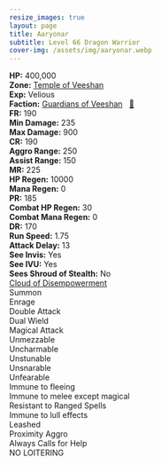 ```yaml
---
resize_images: true
layout: page
title: Aaryonar
subtitle: Level 66 Dragon Warrior
cover-img: /assets/img/aaryonar.webp
---
```


<div class="info-section">
<div class="info-item"><strong>HP:</strong> 400,000</div>
<div class="info-item"><strong>Zone:</strong> <a href="https://www.pqdi.cc/zone/124" target="_blank">Temple of Veeshan</a></div>
<div class="info-item"><strong>Exp:</strong> Velious</div>
<div class="info-item"><strong>Faction:</strong> <a href="https://www.pqdi.cc/faction/467" target="_blank">Guardians of Veeshan</a>&nbsp;&nbsp;&nbsp;<a href="https://www.pqdi.cc/npc/124010" target="_blank" title="View NPC on PQDI">🔗</a></div>
</div>

<div class="stats-grid">
<div class="stats-row">
<div class="stats-cell"><strong>FR:</strong> 190</div>
<div class="stats-cell"><strong>Min Damage:</strong> 235</div>
<div class="stats-cell"><strong>Max Damage:</strong> 900</div>
</div>
<div class="stats-row">
<div class="stats-cell"><strong>CR:</strong> 190</div>
<div class="stats-cell"><strong>Aggro Range:</strong> 250</div>
<div class="stats-cell"><strong>Assist Range:</strong> 150</div>
</div>
<div class="stats-row">
<div class="stats-cell"><strong>MR:</strong> 225</div>
<div class="stats-cell"><strong>HP Regen:</strong> 10000</div>
<div class="stats-cell"><strong>Mana Regen:</strong> 0</div>
</div>
<div class="stats-row">
<div class="stats-cell"><strong>PR:</strong> 185</div>
<div class="stats-cell"><strong>Combat HP Regen:</strong> 30</div>
<div class="stats-cell"><strong>Combat Mana Regen:</strong> 0</div>
</div>
<div class="stats-row">
<div class="stats-cell"><strong>DR:</strong> 170</div>
<div class="stats-cell"><strong>Run Speed:</strong> 1.75</div>
<div class="stats-cell"><strong>Attack Delay:</strong> 13</div>
</div>
<div class="stats-row">
<div class="stats-cell"><strong>See Invis:</strong> Yes</div>
<div class="stats-cell"><strong>See IVU:</strong> Yes</div>
<div class="stats-cell"><strong>Sees Shroud of Stealth:</strong> No</div>
</div>
</div>

<div class="spell-grid">
<div class="spell-cell"><a href="https://www.pqdi.cc/spell/1485" target="_blank">Cloud of Disempowerment</a></div>
</div>

<div class="ability-grid">
<div class="ability-cell">Summon</div>
<div class="ability-cell">Enrage</div>
<div class="ability-cell">Double Attack</div>
<div class="ability-cell">Dual Wield</div>
<div class="ability-cell">Magical Attack</div>
<div class="ability-cell">Unmezzable</div>
<div class="ability-cell">Uncharmable</div>
<div class="ability-cell">Unstunable</div>
<div class="ability-cell">Unsnarable</div>
<div class="ability-cell">Unfearable</div>
<div class="ability-cell">Immune to fleeing</div>
<div class="ability-cell">Immune to melee except magical</div>
<div class="ability-cell">Resistant to Ranged Spells</div>
<div class="ability-cell">Immune to lull effects</div>
<div class="ability-cell">Leashed</div>
<div class="ability-cell">Proximity Aggro</div>
<div class="ability-cell">Always Calls for Help</div>
<div class="ability-cell">NO LOITERING</div>
</div>
